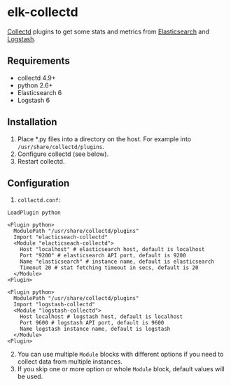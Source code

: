 # elk-collectd
[Collectd](http://collectd.org) plugins to get some stats and metrics from [Elasticsearch](https://www.elastic.co/products/elasticsearch) and [Logstash](https://www.elastic.co/products/logstash).

## Requirements
 * collectd 4.9+
 * python 2.6+
 * Elasticsearch 6
 * Logstash 6
 
## Installation
1. Place *.py files into a directory on the host. For example into `/usr/share/collectd/plugins`.
2. Configure collectd (see below).
3. Restart collectd.

## Configuration
1. `collectd.conf`:
```
LoadPlugin python

<Plugin python>
  ModulePath "/usr/share/collectd/plugins"
  Import "elacticseach-collectd"
  <Module "elacticseach-collectd">
    Host "localhost" # elasticsearch host, default is localhost
    Port "9200" # elasticsearch API port, default is 9200
    Name "elasticsearch" # instance name, default is elasticsearch
    Timeout 20 # stat fetching timeout in secs, default is 20
  </Module>
<Plugin>

<Plugin python>
  ModulePath "/usr/share/collectd/plugins"
  Import "logstash-collectd"
  <Module "logstash-collectd">
    Host localhost # logstash host, default is localhost
    Port 9600 # logstash API port, default is 9600
    Name logstash instance name, default is logstash
  </Module>
<Plugin>
```
2. You can use multiple `Module` blocks with different options if you need to collect data from multiple instances.
3. If you skip one or more option or whole `Module` block, default values will be used.
